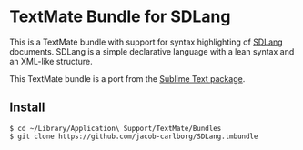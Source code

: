 # TextMate Bundle for SDLang

This is a TextMate bundle with support for syntax highlighting of
[SDLang](http://sdlang.org/) documents. SDLang is a simple declarative language
with a lean syntax and an XML-like structure.

This TextMate bundle is a port from the
[Sublime Text package](https://github.com/s-ludwig/sublime-sdlang).

## Install

```
$ cd ~/Library/Application\ Support/TextMate/Bundles
$ git clone https://github.com/jacob-carlborg/SDLang.tmbundle
```

